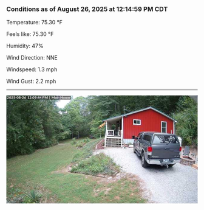 ### Conditions as of August 26, 2025 at 12:14:59 PM CDT 

Temperature: 75.30 &deg;F

Feels like: 75.30 &deg;F

Humidity: 47%

Wind Direction: NNE

Windspeed: 1.3 mph

Wind Gust: 2.2 mph

---

<img src="./images/latest.jpeg"/>

